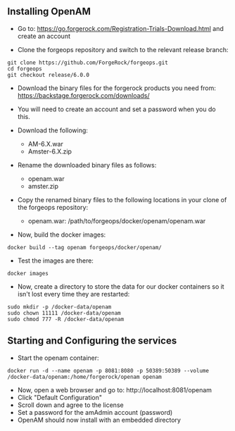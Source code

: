 ## Installing OpenAM ##

- Go to: https://go.forgerock.com/Registration-Trials-Download.html and create an account

- Clone the forgeops repository and switch to the relevant release branch:

```
git clone https://github.com/ForgeRock/forgeops.git
cd forgeops
git checkout release/6.0.0
```

- Download the binary files for the forgerock products you need from: https://backstage.forgerock.com/downloads/
- You will need to create an account and set a password when you do this.

- Download the following:
  - AM-6.X.war
  - Amster-6.X.zip

- Rename the downloaded binary files as follows:
  - openam.war
  - amster.zip

- Copy the renamed binary files to the following locations in your clone of the forgeops repository:
  - openam.war: /path/to/forgeops/docker/openam/openam.war

- Now, build the docker images:

```
docker build --tag openam forgeops/docker/openam/
```

- Test the images are there:

```
docker images
```

- Now, create a directory to store the data for our docker containers so it isn't lost every time they are restarted:

```
sudo mkdir -p /docker-data/openam
sudo chown 11111 /docker-data/openam
sudo chmod 777 -R /docker-data/openam
```

## Starting and Configuring the services ##

- Start the openam container:

```
docker run -d --name openam -p 8081:8080 -p 50389:50389 --volume /docker-data/openam:/home/forgerock/openam openam
```

- Now, open a web browser and go to: http://localhost:8081/openam
- Click "Default Configuration"
- Scroll down and agree to the license
- Set a password for the amAdmin account (password)
- OpenAM should now install with an embedded directory


